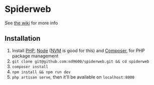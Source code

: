 # Spiderweb

See [the wiki](https://wiki.nd9600.download/spiderweb) for more info

## Installation

1. Install [PHP](https://www.php.net/), [Node](https://nodejs.org/en/) ([NVM](https://github.com/nvm-sh/nvm) is good for this) and [Composer](https://getcomposer.org/doc/00-intro.md), for PHP package management
2. `git clone git@github.com:nd9600/spiderweb.git && cd spiderweb`
3. `composer install`
4. `npm install && npm run dev`
5. `php artisan serve`, then it'll be available on `localhost:8000`

